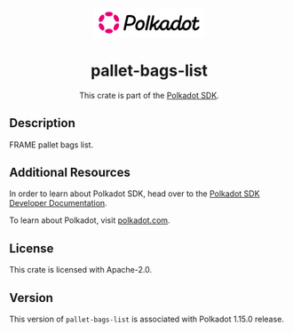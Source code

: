 <div align="center">

<img src="https://raw.githubusercontent.com/paritytech/polkadot-sdk/master/docs/images/Polkadot_Logo_Horizontal_Pink_BlackOnWhite.png" alt="Polkadot logo" width="200">

# pallet-bags-list

This crate is part of the [Polkadot SDK](https://github.com/paritytech/polkadot-sdk/).

</div>

## Description

FRAME pallet bags list.

## Additional Resources

In order to learn about Polkadot SDK, head over to the [Polkadot SDK Developer Documentation](https://paritytech.github.io/polkadot-sdk/master/polkadot_sdk_docs/index.html).

To learn about Polkadot, visit [polkadot.com](https://polkadot.com/).

## License

This crate is licensed with Apache-2.0.

## Version

This version of `pallet-bags-list` is associated with Polkadot 1.15.0 release.
